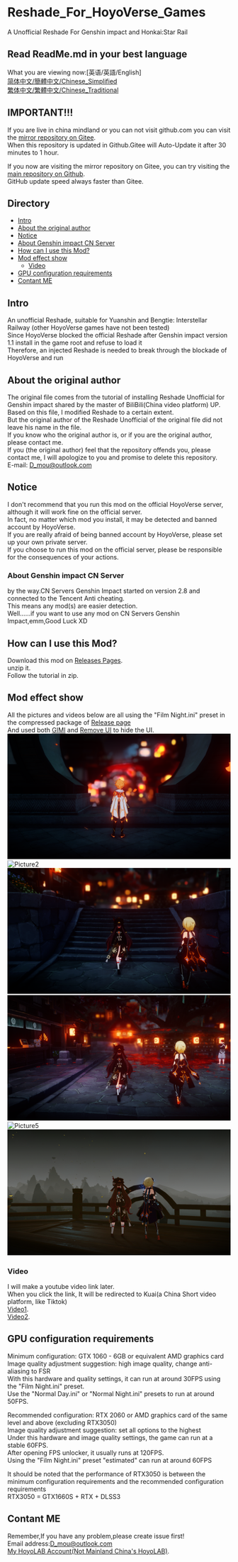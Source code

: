 # Reshade_For_HoyoVerse_Games
A Unofficial Reshade For Genshin impact and Honkai:Star Rail  

## Read ReadMe.md in your best language
What you are viewing now:[英语/英語/English]  
[简体中文/簡體中文/Chinese_Simplified](README.Chinese_Simplified.md)  
[繁体中文/繁體中文/Chinese_Traditional](README.Chinese_Traditional.md)  

## IMPORTANT!!!  
If you are live in china mindland or you can not visit github.com
you can visit the [mirror repository on Gitee](https://gitee.com/DuolaD/Reshade_For_MiHoYo_Games).   
When this repository is updated in Github.Gitee will Auto-Update it after 30 minutes to 1 hour.  

If you now are visiting the mirror repository on Gitee, you can try visiting the [main repository on Github](https://github.com/DuolaD/Reshade_For_HoyoVerse_Games).  
GitHub update speed always faster than Gitee.

## Directory
- [Intro](#Intro)  
- [About the original author](#About-the-original-author)
- [Notice](#Notice)  
 - [About Genshin impact CN Server](#About-Genshin-impact-CN-Server)
- [How can I use this Mod?](#How-can-I-use-this-Mod?)  
- [Mod effect show](#Mod-effect-show)
  - [Video](#Video)
- [GPU configuration requirements](#GPU-configuration-requirements)  
- [Contant ME](#Contant-ME)  

## Intro
An unofficial Reshade, suitable for Yuanshin and Bengtie: Interstellar Railway (other HoyoVerse games have not been tested)  
Since HoyoVerse blocked the official Reshade after Genshin impact version 1.1 install in the game root and refuse to load it  
Therefore, an injected Reshade is needed to break through the blockade of HoyoVerse and run  

## About the original author
The original file comes from the tutorial of installing Reshade Unofficial for Genshin impact shared by the master of BiliBili(China video platform) UP. Based on this file, I modified Reshade to a certain extent.  
But the original author of the Reshade Unofficial of the original file did not leave his name in the file.  
If you know who the original author is, or if you are the original author, please contact me.  
If you (the original author) feel that the repository offends you, please contact me, I will apologize to you and promise to delete this repository.  
E-mail: D_mou@outlook.com

## Notice
I don't recommend that you run this mod on the official HoyoVerse server, although it will work fine on the official server.   
In fact, no matter which mod you install, it may be detected and banned account by HoyoVerse.   
If you are really afraid of being banned account by HoyoVerse, please set up your own private server.  
If you choose to run this mod on the official server, please be responsible for the consequences of your actions.  

### About Genshin impact CN Server  
by the way.CN Servers Genshin Impact started on version 2.8 and connected to the Tencent Anti cheating.   
This means any mod(s) are easier detection.   
Well......if you want to use any mod on CN Servers Genshin Impact,emm,Good Luck XD  

## How can I use this Mod?  
Download this mod on [Releases Pages](https://github.com/DuolaD/Reshade_For_HoyoVerse_Games/releases/tag/Publish).  
unzip it.  
Follow the tutorial in zip.

## Mod effect show  
All the pictures and videos below are all using the "Film Night.ini" preset in the compressed package of [Release page](https://github.com/DuolaD/Reshade_For_HoyoVerse_Games/releases/tag/Publish)  
And used both [GIMI](https://github.com/SilentNightSound/GI-Model-Importer) and [Remove UI](https://github.com/SilentNightSound/GI-Model-Importer) to hide the UI.   
![Picture1](1.png)
![Picture2](2.png)
![Picture3](3.png)
![Picture4](4.png)
![Picture5](5.png)
![Picture6](6.png)
### Video  
I will make a youtube video link later.  
When you click the link, It will be redirected to Kuai(a China Short video platform, like Tiktok)  
[Video1](https://v.kuaishou.com/WKblMb).  
[Video2](https://v.kuaishou.com/XjxMep).  

## GPU configuration requirements
Minimum configuration: GTX 1060 - 6GB or equivalent AMD graphics card  
Image quality adjustment suggestion: high image quality, change anti-aliasing to FSR  
With this hardware and quality settings, it can run at around 30FPS using the "Film Night.ini" preset.  
Use the "Normal Day.ini" or "Normal Night.ini" presets to run at around 50FPS.  

Recommended configuration: RTX 2060 or AMD graphics card of the same level and above (excluding RTX3050)   
Image quality adjustment suggestion: set all options to the highest  
Under this hardware and image quality settings, the game can run at a stable 60FPS.  
After opening FPS unlocker, it usually runs at 120FPS.  
Using the "Film Night.ini" preset "estimated" can run at around 60FPS

It should be noted that the performance of RTX3050 is between the minimum configuration requirements and the recommended configuration requirements  
RTX3050 = GTX1660S + RTX + DLSS3 

## Contant ME  
Remember,If you have any problem,please create issue first!  
Email address:D_mou@outlook.com  
[My HoyoLAB Account(Not Mainland China's HoyoLAB)](https://www.hoyolab.com/accountCenter/postList?id=192633110).  
